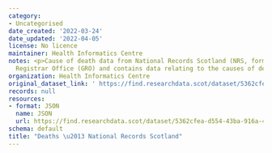 ```yaml
---
category:
- Uncategorised
date_created: '2022-03-24'
date_updated: '2022-04-05'
license: No licence
maintainer: Health Informatics Centre
notes: <p>Cause of death data from National Records Scotland (NRS, formerly General
  Registrar Office (GRO) and contains data relating to the causes of death of patients.</p>
organization: Health Informatics Centre
original_dataset_link: ' https://find.researchdata.scot/dataset/5362cfea-d554-43ba-916a-4460da39cc0c'
records: null
resources:
- format: JSON
  name: JSON
  url: https://find.researchdata.scot/dataset/5362cfea-d554-43ba-916a-4460da39cc0c/resource/5362cfea-d554-43ba-916a-4460da39cc0c/download/datadictionary.json
schema: default
title: "Deaths \u2013 National Records Scotland"
---
```

